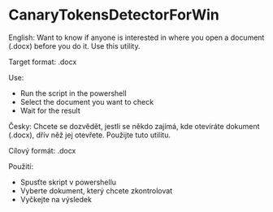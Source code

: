 # CanaryTokensDetectorForWin
English:
Want to know if anyone is interested in where you open a document (.docx) before you do it. Use this utility.

Target format:
.docx

Use:
- Run the script in the powershell
- Select the document you want to check
- Wait for the result

Česky:
Chcete se dozvědět, jestli se někdo zajímá, kde otevíráte dokument (.docx), dřív něž jej otevřete. Použijte tuto utilitu.

Cílový formát:
.docx

Použití:
- Spusťte skript v powershellu
- Vyberte dokument, který chcete zkontrolovat
- Vyčkejte na výsledek
